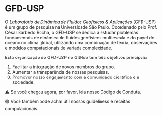 # GFD-USP
O *Laboratório de Dinâmica de Fluidos Geofísicos & Aplicações* (GFD-USP) é um grupo de pesquisa na Universidade São Paulo. Coordenado pelo Prof. César Barbedo Rocha, o GFD-USP se dedica a estudar problemas fundamentais de dinâmica de fluidos geofísicos multiescala e do papel do oceano no clima global, utilizando uma combinação de teoria, observações e modelos computacionais de variada complexidade.

Esta organização do GFD-USP no GitHub tem três objetivos principais:

1. Facilitar a integração de novos membros do grupo. 
2.  Aumentar a transparência de nossas pesquisas.
3.  Promover nosso engajamento com a comunidade científica e a sociedade.


⚠️ Se você chegou agora, por favor, leia nosso Código de Conduta.

🟢 Você também pode achar útil nossos guideliness e receitas computacionais.

